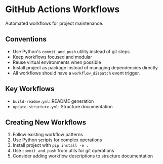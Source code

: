 # GitHub Actions Workflows

Automated workflows for project maintenance.

## Conventions

- Use Python's `commit_and_push` utility instead of git steps
- Keep workflows focused and modular
- Reuse virtual environments when possible
- Install project as package instead of managing dependencies directly
- All workflows should have a `workflow_dispatch` event trigger.

## Key Workflows

- `build-readme.yml`: README generation
- `update-structure.yml`: Structure documentation

## Creating New Workflows

1. Follow existing workflow patterns
2. Use Python scripts for complex operations
3. Install project with `pip install -e .`
4. Use `commit_and_push` from utils for git operations
5. Consider adding workflow descriptions to structure documentation

